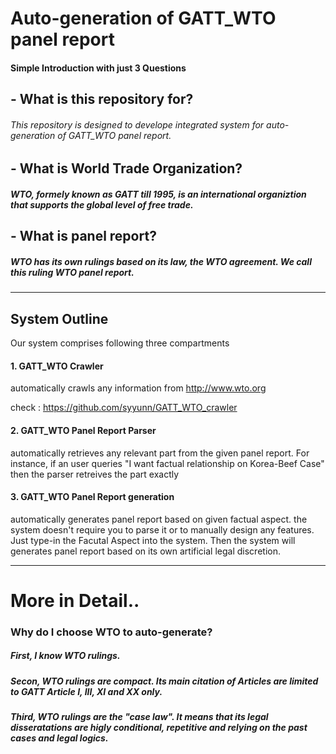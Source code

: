 
# Auto-generation of GATT_WTO panel report


#### Simple Introduction with just 3 Questions

##  - What is this repository for?

###### This repository is designed to develope integrated system for auto-generation of GATT_WTO panel report.


## - What is World Trade Organization?

##### WTO, formely known as GATT till 1995, is an international organiztion that supports the global level of free trade.


## - What is panel report?

##### WTO has its own rulings based on its law, the WTO agreement. We call this ruling WTO panel report.

-------

## System Outline

Our system comprises following three compartments

#### 1. GATT_WTO Crawler
automatically crawls any information from http://www.wto.org

check : https://github.com/syyunn/GATT_WTO_crawler
        
#### 2. GATT_WTO Panel Report Parser

automatically retrieves any relevant part from the given panel report. For instance, if an user queries "I want factual relationship on Korea-Beef Case" then the parser retreives the part exactly

#### 3. GATT_WTO Panel Report generation
       
  automatically generates panel report based on given factual aspect. the system doesn't require you to parse it or to manually design any features. Just type-in the Facutal Aspect into the system. Then the system will generates panel report based on its own artificial legal discretion.

--------

# More in Detail..

### Why do I choose WTO to auto-generate?

##### First, I know WTO rulings. 

##### Secon, WTO rulings are compact. Its main citation of Articles are limited to GATT Article I, III, XI and XX only.

##### Third, WTO rulings are the "case law". It means that its legal disseratations are higly conditional, repetitive and relying on  the past cases and legal logics.
